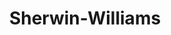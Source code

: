 ---
title: "Sherwin-Williams"
url: /beaverton/sherwin-williams-southwest-tualatin-valley-highway/
shop: Farben
---